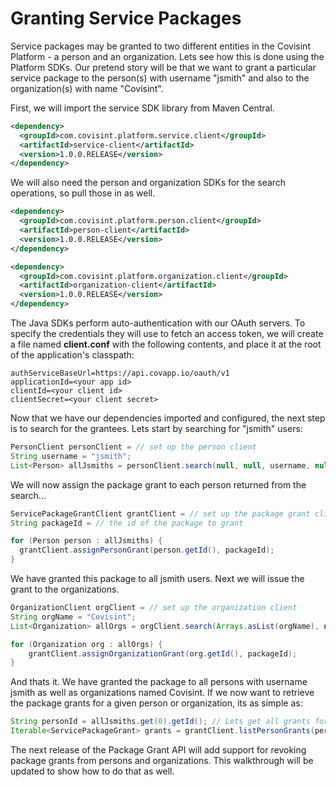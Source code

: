 # Granting Service Packages

Service packages may be granted to two different entities in the Covisint Platform - a person and an organization.  Lets see how this is done using the Platform SDKs.  Our pretend story will be that we want to grant a particular service package to the person(s) with username "jsmith" and also to the organization(s) with name "Covisint".

First, we will import the service SDK library from Maven Central.

```xml
<dependency>
  <groupId>com.covisint.platform.service.client</groupId>
  <artifactId>service-client</artifactId>
  <version>1.0.0.RELEASE</version>
</dependency>
```

We will also need the person and organization SDKs for the search operations, so pull those in as well.

```xml
<dependency>
  <groupId>com.covisint.platform.person.client</groupId>
  <artifactId>person-client</artifactId>
  <version>1.0.0.RELEASE</version>
</dependency>

<dependency>
  <groupId>com.covisint.platform.organization.client</groupId>
  <artifactId>organization-client</artifactId>
  <version>1.0.0.RELEASE</version>
</dependency>
```

The Java SDKs perform auto-authentication with our OAuth servers.  To specify the credentials they will use to fetch an access token, we will create a file named <strong>client.conf</strong> with the following contents, and place it at the root of the application's classpath:

    authServiceBaseUrl=https://api.covapp.io/oauth/v1
    applicationId=<your app id>
    clientId=<your client id>
    clientSecret=<your client secret>
    
Now that we have our dependencies imported and configured, the next step is to search for the grantees.  Lets start by searching for "jsmith" users:

```java
PersonClient personClient = // set up the person client
String username = "jsmith";
List<Person> allJsmiths = personClient.search(null, null, username, null, Page.DEFAULT).checkedGet();
```

We will now assign the package grant to each person returned from the search...

```java
ServicePackageGrantClient grantClient = // set up the package grant client
String packageId = // the id of the package to grant

for (Person person : allJsmiths) {
  grantClient.assignPersonGrant(person.getId(), packageId);
}
```

We have granted this package to all jsmith users.  Next we will issue the grant to the organizations.

```java
OrganizationClient orgClient = // set up the organization client
String orgName = "Covisint";
List<Organization> allOrgs = orgClient.search(Arrays.asList(orgName), null, null, Page.DEFAULT).checkedGet();

for (Organization org : allOrgs) {
    grantClient.assignOrganizationGrant(org.getId(), packageId);
}
```

And thats it.  We have granted the package to all persons with username jsmith as well as organizations named Covisint.  If we now want to retrieve the package grants for a given person or organization, its as simple as:

```java
String personId = allJsmiths.get(0).getId(); // Lets get all grants for the first jsmith in our list above
Iterable<ServicePackageGrant> grants = grantClient.listPersonGrants(personId, Page.DEFAULT).checkedGet();
```

The next release of the Package Grant API will add support for revoking package grants from persons and organizations.  This walkthrough will be updated to show how to do that as well.
